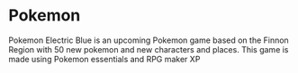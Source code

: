 Pokemon
=======

Pokemon Electric Blue is an upcoming Pokemon game based on the Finnon Region with 50 new pokemon and new characters and places. This game is made using Pokemon essentials and RPG maker XP
